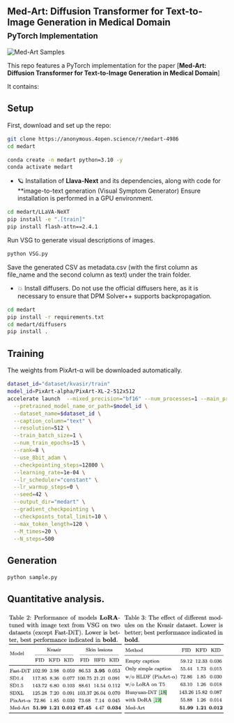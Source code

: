 ## Med-Art: Diffusion Transformer for Text-to-Image Generation in Medical Domain<br><sub>PyTorch Implementation</sub>



![Med-Art Samples](img/results.png)

This repo features a PyTorch implementation for the paper [**Med-Art: Diffusion Transformer for Text-to-Image Generation in Medical Domain**]

It contains:


## Setup

First, download and set up the repo:

```bash
git clone https://anonymous.4open.science/r/medart-4986
cd medart
```

```bash
conda create -n medart python=3.10 -y
conda activate medart
```
* 🪐 Installation of **Llava-Next** and its dependencies, along with code for **image-to-text generation (Visual Symptom Generator)
  Ensure installation is performed in a GPU environment.
```bash
cd medart/LLaVA-NeXT
pip install -e ".[train]"
pip install flash-attn==2.4.1
```
Run VSG to generate visual descriptions of images.
```bash
python VSG.py
```
Save the generated CSV as metadata.csv (with the first column as file_name and the second column as text) under the train folder.

* 💥 Install diffusers.
Do not use the official diffusers here, as it is necessary to ensure that DPM Solver++ supports backpropagation.
```bash
cd medart
pip install -r requirements.txt
cd medart/diffusers
pip install .

```

## Training
The weights from PixArt-α will be downloaded automatically.
```bash
dataset_id="dataset/kvasir/train"
model_id=PixArt-alpha/PixArt-XL-2-512x512
accelerate launch  --mixed_precision="bf16" --num_processes=1 --main_process_port=36667  medart.py \
  --pretrained_model_name_or_path=$model_id \
  --dataset_name=$dataset_id \
  --caption_column="text" \
  --resolution=512 \
  --train_batch_size=1 \
  --num_train_epochs=15 \
  --rank=8 \
  --use_8bit_adam \
  --checkpointing_steps=12800 \
  --learning_rate=1e-04 \
  --lr_scheduler="constant" \
  --lr_warmup_steps=0 \
  --seed=42 \
  --output_dir="medart" \
  --gradient_checkpointing \
  --checkpoints_total_limit=10 \
  --max_token_length=120 \
  --M_times=20 \
  --N_steps=500 
```



## Generation
```bash
python sample.py
```
## Quantitative analysis.
![Med-Art Samples](img/sota.png)
